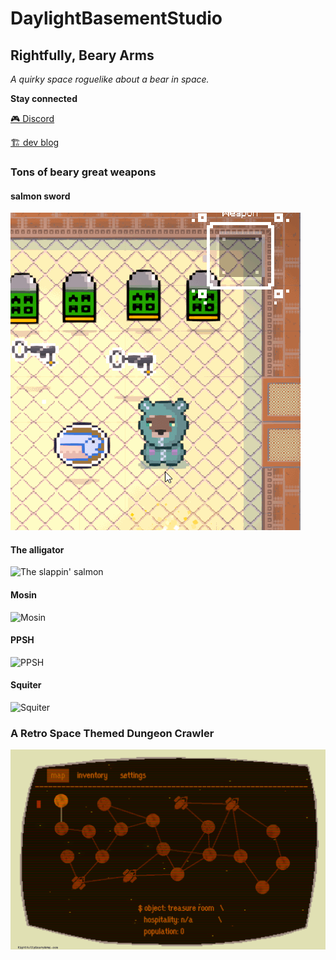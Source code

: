 # DaylightBasementStudio

## Rightfully, Beary Arms

*A quirky space roguelike about a bear in space.*

__Stay connected__

[🎮 Discord](https://discord.gg/5RmvYfN)

[🏗️ dev blog](./DevBlog.md)

### Tons of beary great weapons

#### salmon sword

![The slappin' salmon](./assets/fish-finished.gif)

#### The alligator

![The slappin' salmon](./assets/weapons/alligator.gif)

#### Mosin

![Mosin](./assets/weapons/mosin.gif)

#### PPSH

![PPSH](./assets/weapons/ppsh.gif)

#### Squiter

![Squiter](./assets/weapons/squiter.gif)

### A Retro Space Themed Dungeon Crawler

![Overworld](./assets/overworld.gif)